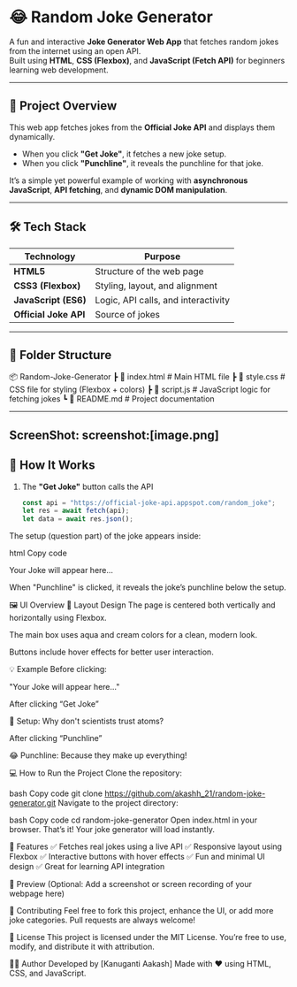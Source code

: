 # 😂 Random Joke Generator  

A fun and interactive **Joke Generator Web App** that fetches random jokes from the internet using an open API.  
Built using **HTML**, **CSS (Flexbox)**, and **JavaScript (Fetch API)** for beginners learning web development.  

---

## 🎯 Project Overview  

This web app fetches jokes from the **Official Joke API** and displays them dynamically.  
- When you click **"Get Joke"**, it fetches a new joke setup.  
- When you click **"Punchline"**, it reveals the punchline for that joke.  

It’s a simple yet powerful example of working with **asynchronous JavaScript**, **API fetching**, and **dynamic DOM manipulation**.

---

## 🛠️ Tech Stack  

| Technology | Purpose |
|-------------|----------|
| **HTML5** | Structure of the web page |
| **CSS3 (Flexbox)** | Styling, layout, and alignment |
| **JavaScript (ES6)** | Logic, API calls, and interactivity |
| **Official Joke API** | Source of jokes |

---

## 📂 Folder Structure  

📦 Random-Joke-Generator
┣ 📜 index.html # Main HTML file
┣ 📜 style.css # CSS file for styling (Flexbox + colors)
┣ 📜 script.js # JavaScript logic for fetching jokes
┗ 📜 README.md # Project documentation

---
ScreenShot:
screenshot:[image.png]
---
## 🚀 How It Works  

1. The **"Get Joke"** button calls the API  
   ```javascript
   const api = "https://official-joke-api.appspot.com/random_joke";
   let res = await fetch(api);
   let data = await res.json();
The setup (question part) of the joke appears inside:

html
Copy code
<p id="joke">Your Joke will appear here...</p>
When "Punchline" is clicked, it reveals the joke’s punchline below the setup.

🖼️ UI Overview
🧱 Layout Design
The page is centered both vertically and horizontally using Flexbox.

The main box uses aqua and cream colors for a clean, modern look.

Buttons include hover effects for better user interaction.

💡 Example
Before clicking:

"Your Joke will appear here..."

After clicking “Get Joke”

🧠 Setup: Why don't scientists trust atoms?

After clicking “Punchline”

😂 Punchline: Because they make up everything!

💻 How to Run the Project
Clone the repository:

bash
Copy code
git clone https://github.com/akashh_21/random-joke-generator.git
Navigate to the project directory:

bash
Copy code
cd random-joke-generator
Open index.html in your browser.
That’s it! Your joke generator will load instantly.

🎨 Features
✅ Fetches real jokes using a live API
✅ Responsive layout using Flexbox
✅ Interactive buttons with hover effects
✅ Fun and minimal UI design
✅ Great for learning API integration

📸 Preview
(Optional: Add a screenshot or screen recording of your webpage here)

🤝 Contributing
Feel free to fork this project, enhance the UI, or add more joke categories.
Pull requests are always welcome!

📜 License
This project is licensed under the MIT License.
You’re free to use, modify, and distribute it with attribution.

👨‍💻 Author
Developed by [Kanuganti Aakash]
Made with ❤️ using HTML, CSS, and JavaScript.